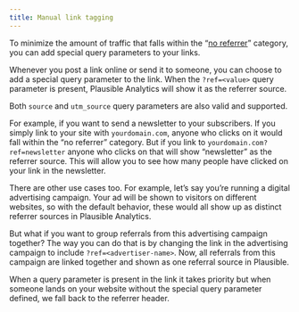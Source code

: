 ```yaml
---
title: Manual link tagging
---
```


To minimize the amount of traffic that falls within the “[no referrer](top-referrers.md)” category, you can add special query parameters to your links.

Whenever you post a link online or send it to someone, you can choose to add a special query parameter to the link. When the `?ref=<value>` query parameter is present, Plausible Analytics will show it as the referrer source.

Both `source` and `utm_source` query parameters are also valid and supported.

For example, if you want to send a newsletter to your subscribers. If you simply link to your site with `yourdomain.com`, anyone who clicks on it would fall within the “no referrer” category. But if you link to `yourdomain.com?ref=newsletter` anyone who clicks on that will show “newsletter” as the referrer source. This will allow you to see how many people have clicked on your link in the newsletter.

There are other use cases too. For example, let’s say you’re running a digital advertising campaign. Your ad will be shown to visitors on different websites, so with the default behavior, these would all show up as distinct referrer sources in Plausible Analytics.

But what if you want to group referrals from this advertising campaign together? The way you can do that is by changing the link in the advertising campaign to include `?ref=<advertiser-name>`. Now, all referrals from this campaign are linked together and shown as one referral source in Plausible.

When a query parameter is present in the link it takes priority but when someone lands on your website without the special query parameter defined, we fall back to the referrer header.
